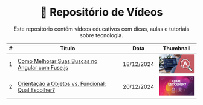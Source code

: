 <h1 align="center">🎥 Repositório de Vídeos</h1>

<p align="center">Este repositório contém vídeos educativos com dicas, aulas e tutoriais sobre tecnologia.</p>

<table align="center">
  <thead>
    <tr>
      <th>#</th>
      <th>Título</th>
      <th>Data</th>
      <th>Thumbnail</th>
    </tr>
  </thead>
  <tbody>
    <tr>
      <td>1</td>
      <td><a href="./1/">Como Melhorar Suas Buscas no Angular com Fuse.js</a></td>
      <td>18/12/2024</td>
      <td><img src="./1/.github/thumbnail.jpeg" alt="Thumbnail" width="100"></td>
    </tr>
    <tr>
      <td>2</td>
      <td><a href="./2/">Orientação a Objetos vs. Funcional: Qual Escolher?</a></td>
      <td>20/12/2024</td>
      <td><img src="./2/.github/thumbnail.jpeg" alt="Thumbnail" width="100"></td>
    </tr>
  </tbody>
</table>
